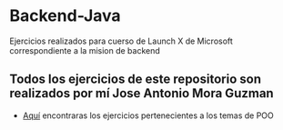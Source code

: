 # Backend-Java
Ejercicios realizados para cuerso de Launch X de Microsoft correspondiente a la mision de backend 
## Todos los ejercicios de este repositorio son realizados por mí Jose Antonio Mora Guzman
* [Aquí](https://github.com/JAntonioMoraG/Backend-Java/tree/main/Practicas-POO) encontraras los ejercicios pertenecientes a los temas de POO

